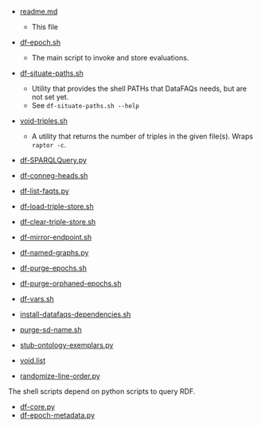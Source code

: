 * [readme.md](https://github.com/timrdf/DataFAQs/blob/master/bin/readme.md)
    * This file

* [df-epoch.sh](https://github.com/timrdf/DataFAQs/blob/master/bin/df-epoch.sh)
    * The main script to invoke and store evaluations.

* [df-situate-paths.sh](https://github.com/timrdf/DataFAQs/blob/master/bin/df-situate-paths.sh)
    * Utility that provides the shell PATHs that DataFAQs needs, but are not set yet.
    * See `df-situate-paths.sh --help`

* [void-triples.sh](https://github.com/timrdf/DataFAQs/blob/master/bin/void-triples.sh)
    * A utility that returns the number of triples in the given file(s). Wraps `raptor -c`.
  
 
* [df-SPARQLQuery.py](https://github.com/timrdf/DataFAQs/blob/master/bin/df-SPARQLQuery.py)

* [df-conneg-heads.sh](https://github.com/timrdf/DataFAQs/blob/master/bin/df-conneg-heads.sh)


* [df-list-faqts.py](https://github.com/timrdf/DataFAQs/blob/master/bin/df-list-faqts.py)

* [df-load-triple-store.sh](https://github.com/timrdf/DataFAQs/blob/master/bin/df-load-triple-store.sh)

* [df-clear-triple-store.sh](https://github.com/timrdf/DataFAQs/blob/master/bin/df-clear-triple-store.sh)

* [df-mirror-endpoint.sh](https://github.com/timrdf/DataFAQs/blob/master/bin/df-mirror-endpoint.sh)

* [df-named-graphs.py](https://github.com/timrdf/DataFAQs/blob/master/bin/df-named-graphs.py)

* [df-purge-epochs.sh](https://github.com/timrdf/DataFAQs/blob/master/bin/df-purge-epochs.sh)

* [df-purge-orphaned-epochs.sh](https://github.com/timrdf/DataFAQs/blob/master/bin/df-purge-orphaned-epochs.sh)


* [df-vars.sh](https://github.com/timrdf/DataFAQs/blob/master/bin/df-vars.sh)

* [install-datafaqs-dependencies.sh](https://github.com/timrdf/DataFAQs/blob/master/bin/install-datafaqs-dependencies.sh)

* [purge-sd-name.sh](https://github.com/timrdf/DataFAQs/blob/master/bin/purge-sd-name.sh)

* [stub-ontology-exemplars.py](https://github.com/timrdf/DataFAQs/blob/master/bin/stub-ontology-exemplars.py)


* [void.list](https://github.com/timrdf/DataFAQs/blob/master/bin/void.list)

* [randomize-line-order.py](https://github.com/timrdf/DataFAQs/blob/master/bin/randomize-line-order.py)

The shell scripts depend on python scripts to query RDF.

* [df-core.py](https://github.com/timrdf/DataFAQs/blob/master/bin/df-core.py)
* [df-epoch-metadata.py](https://github.com/timrdf/DataFAQs/blob/master/bin/df-epoch-metadata.py)

